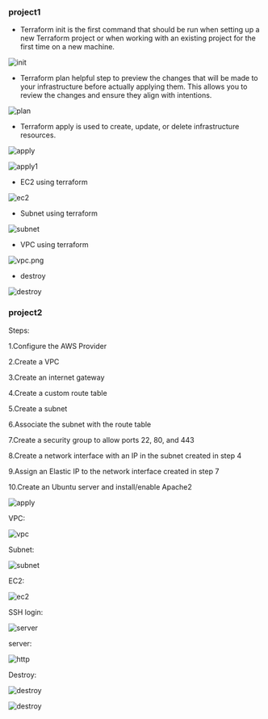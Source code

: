 ### project1

* Terraform init is the first command that should be run when setting up a new Terraform project or when working with an existing project for the first time on a new machine.

![init](screenshots/init.png)

* Terraform plan helpful step to preview the changes that will be made to your infrastructure before actually applying them. This allows you to review the changes and ensure they align with intentions.

![plan](screenshots/plan.png)

*  Terraform apply is used to create, update, or delete infrastructure resources.

![apply](screenshots/apply.png)

![apply1](screenshots/apply1.png)

* EC2 using terraform

![ec2](screenshots/ec2.png)

* Subnet using terraform

![subnet](screenshots/subnet.png)

* VPC using terraform

![vpc.png](screenshots/vpc.png)

* destroy 

![destroy](screenshots/destroy.png)

### project2

Steps: 

1.Configure the AWS Provider

2.Create a VPC

3.Create an internet gateway

4.Create a custom route table

5.Create a subnet

6.Associate the subnet with the route table

7.Create a security group to allow ports 22, 80, and 443

8.Create a network interface with an IP in the subnet created in step 4

9.Assign an Elastic IP to the network interface created in step 7

10.Create an Ubuntu server and install/enable Apache2


![apply](screenshots/3.png)

VPC:

![vpc](screenshots/1.png)

Subnet:

![subnet](screenshots/2.png)

EC2:

![ec2](screenshots/5.png)

SSH login:


![server](screenshots/6.png)

server: 


![http](screenshots/7.png)

Destroy:


![destroy](screenshots/8.png)

![destroy](screenshots/9.png)






